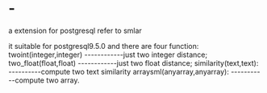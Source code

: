 # -
a extension for postgresql  refer to smlar

it suitable for postgresql9.5.0  and there are four function:
          twoint(integer,integer)
            ------------just two integer distance;
           two_float(float,float)
            ------------just two float distance;
           similarity(text,text):
             ----------compute  two text similarity
           arraysml(anyarray,anyarray):
             -----------compute two array.
             

